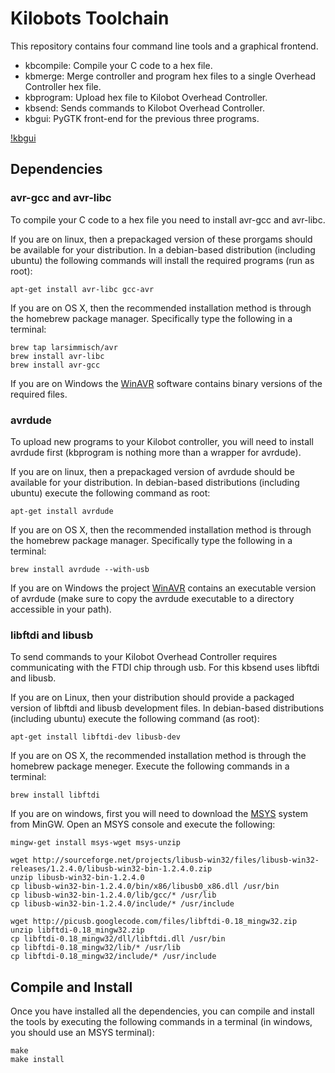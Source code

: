 Kilobots Toolchain
==================

This repository contains four command line tools and a graphical
frontend.

* kbcompile: Compile your C code to a hex file.
* kbmerge: Merge controller and program hex files to a single Overhead Controller hex file.
* kbprogram: Upload hex file to Kilobot Overhead Controller.
* kbsend: Sends commands to Kilobot Overhead Controller.
* kbgui: PyGTK front-end for the previous three programs.

[!kbgui](https://raw.github.com/acornejo/kilobots-toolchain/docs/scr.png "kbgui Screenshot")

Dependencies
------------

### avr-gcc and avr-libc

To compile your C code to a hex file you need to install avr-gcc and
avr-libc. 

If you are on linux, then a prepackaged version of these prorgams should
be available for your distribution. In a debian-based distribution
(including ubuntu) the following commands will install the required
programs (run as root):

    apt-get install avr-libc gcc-avr

If you are on OS X, then the recommended installation method is through
the homebrew package manager. Specifically type the following in a
terminal:

    brew tap larsimmisch/avr
    brew install avr-libc
    brew install avr-gcc

If you are on Windows the [WinAVR][winavr] software contains binary
versions of the required files. 

### avrdude

To upload new programs to your Kilobot controller, you will need to
install avrdude first (kbprogram is nothing more than a wrapper for
avrdude).

If you are on linux, then a prepackaged version of avrdude should be
available for your distribution. In debian-based distributions
(including ubuntu) execute the following command as root:

    apt-get install avrdude

If you are on OS X, then the recommended installation method is through
the homebrew package manager. Specifically type the following in a
terminal:

    brew install avrdude --with-usb

If you are on Windows the project [WinAVR][winavr] contains an
executable version of avrdude (make sure to copy the avrdude executable
to a directory accessible in your path).


### libftdi and libusb

To send commands to your Kilobot Overhead Controller requires
communicating with the FTDI chip through usb. For this kbsend uses
libftdi and libusb.

If you are on Linux, then your distribution should provide a packaged
version of libftdi and libusb development files. In debian-based
distributions (including ubuntu) execute the following command (as
        root):

    apt-get install libftdi-dev libusb-dev

If you are on OS X, the recommended installation method is through the
homebrew package meneger. Execute the following commands in a terminal:

    brew install libftdi

If you are on windows, first you will need to download the [MSYS][msys]
system from MinGW. Open an MSYS console and execute the following:

    mingw-get install msys-wget msys-unzip

    wget http://sourceforge.net/projects/libusb-win32/files/libusb-win32-releases/1.2.4.0/libusb-win32-bin-1.2.4.0.zip
    unzip libusb-win32-bin-1.2.4.0
    cp libusb-win32-bin-1.2.4.0/bin/x86/libusb0_x86.dll /usr/bin
    cp libusb-win32-bin-1.2.4.0/lib/gcc/* /usr/lib
    cp libusb-win32-bin-1.2.4.0/include/* /usr/include

    wget http://picusb.googlecode.com/files/libftdi-0.18_mingw32.zip
    unzip libftdi-0.18_mingw32.zip
    cp libftdi-0.18_mingw32/dll/libftdi.dll /usr/bin
    cp libftdi-0.18_mingw32/lib/* /usr/lib
    cp libftdi-0.18_mingw32/include/* /usr/include

Compile and Install
-------------------

Once you have installed all the dependencies, you can compile and
install the tools by executing the following commands in a terminal (in
windows, you should use an MSYS terminal):

    make
    make install

[winavr]:http://sourceforge.net/projects/winavr
[avrdude_windows]:http://tomeko.net/other/avrdude/building_avrdude.php
[msys]:http://www.mingw.org/wiki/MSYS
